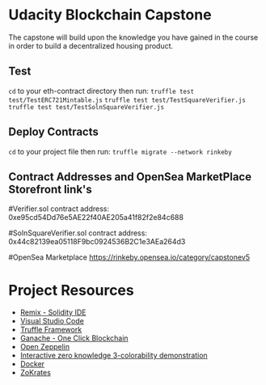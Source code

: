 # Udacity Blockchain Capstone

The capstone will build upon the knowledge you have gained in the course in order to build a decentralized housing product. 

## Test
`cd` to your eth-contract directory then run:
`truffle test test/TestERC721Mintable.js`
`truffle test test/TestSquareVerifier.js`
`truffle test test/TestSolnSquareVerifier.js`


## Deploy Contracts
`cd` to your project file then run:
`truffle migrate --network rinkeby`

## Contract Addresses and OpenSea MarketPlace Storefront link's
#Verifier.sol
contract address:    0xe95cd54Dd76e5AE22f40AE205a41f82f2e84c688

#SolnSquareVerifier.sol
contract address:    0x44c82139ea05118F9bc0924536B2C1e3AEa264d3

#OpenSea Marketplace
https://rinkeby.opensea.io/category/capstonev5

# Project Resources

* [Remix - Solidity IDE](https://remix.ethereum.org/)
* [Visual Studio Code](https://code.visualstudio.com/)
* [Truffle Framework](https://truffleframework.com/)
* [Ganache - One Click Blockchain](https://truffleframework.com/ganache)
* [Open Zeppelin ](https://openzeppelin.org/)
* [Interactive zero knowledge 3-colorability demonstration](http://web.mit.edu/~ezyang/Public/graph/svg.html)
* [Docker](https://docs.docker.com/install/)
* [ZoKrates](https://github.com/Zokrates/ZoKrates)
